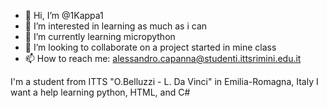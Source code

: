 - 👋 Hi, I’m @1Kappa1
- 👀 I’m interested in learning as much as i can
- 🌱 I’m currently learning micropython
- 💞️ I’m looking to collaborate on a project started in mine class
- 📫 How to reach me: alessandro.capanna@studenti.ittsrimini.edu.it

I'm a student from ITTS "O.Belluzzi - L. Da Vinci" in Emilia-Romagna, Italy
I want a help learning python, HTML, and C#


